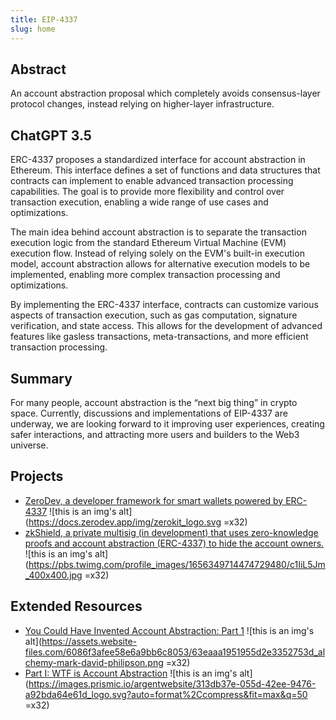 ```yaml
---
title: EIP-4337
slug: home
---
```


## Abstract

An account abstraction proposal which completely avoids consensus-layer protocol changes, instead relying on higher-layer infrastructure.

## ChatGPT 3.5

ERC-4337 proposes a standardized interface for account abstraction in Ethereum. This interface defines a set of functions and data structures that contracts can implement to enable advanced transaction processing capabilities. The goal is to provide more flexibility and control over transaction execution, enabling a wide range of use cases and optimizations.

The main idea behind account abstraction is to separate the transaction execution logic from the standard Ethereum Virtual Machine (EVM) execution flow. Instead of relying solely on the EVM's built-in execution model, account abstraction allows for alternative execution models to be implemented, enabling more complex transaction processing and optimizations.

By implementing the ERC-4337 interface, contracts can customize various aspects of transaction execution, such as gas computation, signature verification, and state access. This allows for the development of advanced features like gasless transactions, meta-transactions, and more efficient transaction processing.

## Summary

For many people, account abstraction is the “next big thing” in crypto space. Currently, discussions and implementations of EIP-4337 are underway, we are looking forward to it improving user experiences, creating safer interactions, and attracting more users and builders to the Web3 universe.

## Projects

- [ZeroDev, a developer framework for smart wallets powered by ERC-4337](https://docs.zerodev.app) ![this is an img's alt](https://docs.zerodev.app/img/zerokit_logo.svg =x32)
- [zkShield, a private multisig (in development) that uses zero-knowledge proofs and account abstraction (ERC-4337) to hide the account owners.](https://zkshield.io) ![this is an img's alt](https://pbs.twimg.com/profile_images/1656349714474729480/c1IiL5Jm_400x400.jpg =x32)

## Extended Resources

- [You Could Have Invented Account Abstraction: Part 1](https://www.alchemy.com/blog/account-abstraction) ![this is an img's alt](https://assets.website-files.com/6086f3afee58e6a9bb6c8053/63eaaa1951955d2e3352753d_alchemy-mark-david-philipson.png =x32)
- [Part I: WTF is Account Abstraction](https://www.argent.xyz/blog/wtf-is-account-abstraction) ![this is an img's alt](https://images.prismic.io/argentwebsite/313db37e-055d-42ee-9476-a92bda64e61d_logo.svg?auto=format%2Ccompress&fit=max&q=50 =x32)
